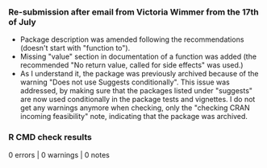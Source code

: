 ### Re-submission after email from Victoria Wimmer from the 17th of July

* Package description was amended following the recommendations (doesn't start with "function to").
* Missing "value" section in documentation of a function was added (the recommended "No return value, called for side effects" was used.)
* As I understand it, the package was previously archived because of the warning "Does not use Suggests conditionally". This issue was addressed, by making sure that the packages listed under "suggests" are now used conditionally in the package tests and vignettes. I do not get any warnings anymore when checking, only the "checking CRAN incoming feasibility" note, indicating that the package was archived. 

### R CMD check results

0 errors | 0 warnings | 0 notes

